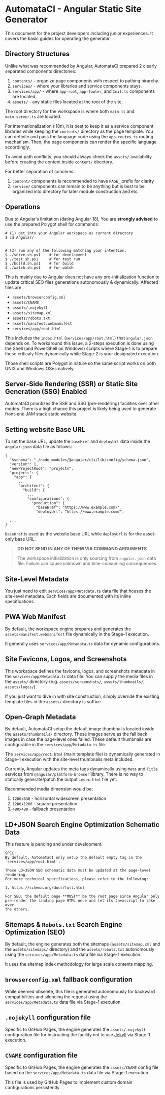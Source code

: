 # AutomataCI - Angular Static Site Generator

This document for the project developers including junior experiences. It covers
the basic guides for operating the generator.




## Directory Structures

Unlike what was recommended by Angular, AutomataCI prepared 2 clearly separated
components directories:

1. `contents/` - organize page components with respect to pathing hirarchy.
2. `services/` - where your libraries and service components stays.
3. `services/app/` - where `app-root`, `app-footer`, and `Init.ts` components
    are located.
5. `assets/` - any static files located at the root of the site.

The root directory for the workspace is where both `main.ts` and
`main.server.ts` are located.

For internationalization (i18n), it is best to keep it as a service component
libraries while keeping the `contents/` directory as the page template. You can
definite and pass the language code using the `app.routes.ts` routing mechanism.
Then, the page components can render the specific language accordingly.

To avoid path conflicts, you should always check the `assets/` availability
before creating the content inside `content/` directory.

For better separation of concerns:

1. `content/` components is recommended to have `PAGE_` prefix for clarity
2. `service/` components can remain to be anything but is best to be organized
   into directory for later module construction and etc.




## Operations

Due to Angular's limitation (dating Angular 18), You are **strongly advised**
to use the prepared Polygot shell for commands:

```
# (1) get into your Angular workspace as current directory
$ cd Angular/


# (2) run any of the following matching your intention:
$ ./serve.sh.ps1    # for development
$ ./test.sh.ps1     # for test run
$ ./build.sh.ps1    # for build
$ ./watch.sh.ps1    # for watch
```

This is mainly due to Angular does not have any pre-initialization function
to update critical SEO files generations autonomously & dynamically. Affected
files are:

* `assets/browserconfig.xml`
* `assets/CNAME`
* `assets/.nojekyll`
* `assets/sitemap.xml`
* `assets/robots.txt`
* `assets/manifest.webmanifest`
* `services/app/root.html`

This includes the `index.html` (`services/app/root.html`) that `angular.json`
depends on. To workaround this issue, a 2-steps execution is done using the
Shell (and PowerShell on Windows) scripts where Stage-1 is to prepare these
criticaly files dynamically while Stage-2 is your designated execution.

Those shell scripts are Polygot in nature so the same script works on both
UNIX and Windows OSes natively.




## Server-Side Rendering (SSR) or Static Site Generation (SSG) Enabled

AutomataCI prioritizes the SSR and SSG (pre-rendering) facilities over other
modes. There is a high chance this project is likely being used to generate
front-end JAM stack static website.




## Setting website Base URL

To set the base URL, update the `baseHref` and `deployUrl` data inside the
`angular.json` data file as follows:

```
{
  "$schema": "./node_modules/@angular/cli/lib/config/schema.json",
  "version": 1,
  "newProjectRoot": "projects",
  "projects": {
    "app": {
      ...
      "architect": {
        "build": {
          ...
          "configurations": {
            "production": {
              "baseHref": "https://www.example.com/",
              "deployUrl": "https://www.example.com/",
              ...
  ...
}
```

`baseHref` is used as the website base URL while `deployUrl` is for the
asset-only base URL.

> **DO NOT SEND IN ANY OF THEM VIA COMMAND ARGUMENTS**
>
> The workspace initialization is only sourcing from `angular.json` data file.
> Failure can cause unknown and time-consuming concequences.




## Site-Level Metadata

You just need to edit `services/app/Metadata.ts` data file that houses the
site-level metadata. Each fields are documented with its inline
specifications.




## PWA Web Manifest

By default, the workspace engine prepares and generates the
`assets/manifest.webmanifest` file dynamically in the Stage-1 execution.

It generally uses `services/app/Metadata.ts` data for dynamic configurations.




## Site Favicons, Logos, and Screenshots

This workspace defines the favicons, logos, and screenshots metadata in the
`services/app/Metadata.ts` data file. You can supply the media files in the
`assets/` directory (e.g. `assets/screenshots/`, `assets/thumbnails/`,
`assets/logos/`).

If you just want to dive in with site construction, simply override the
existing template files in the `assets/` directory is suffice.




## Open-Graph Metadata

By default, AutomataCI setup the default image thumbnails located inside the
`assets/thumbnails/` directory. These images serve as the fall back images
in case the page-level ones failed. These default thumbnails are configurable
in the `services/app/Metadata.ts` file.

The `services/app/root.html` (main template file) is dynamically generated
in Stage-1 execution with the site-level thumbnails meta included.

Currently, Angular updates the meta tags dynamically using `Meta` and `Title`
services from `@angular/platform-browser` library. There is no way to statically
generate/patch the output `index.html` file yet.

Recommended media dimension would be:

1. `1200x630` - horizontal widescreen presentation
2. `1200x1200` - square presentation
3. `480x480` - fallback presentation




## LD+JSON Search Engine Optimization Schematic Data

This feature is pending and under development.

```
SPEC:
By default, AutomataCI only setup the default empty tag in the
`services/app/root.html`.

These LD+JSON SEO schematic data must be updated at the page-level rendering.
For more technical specifications, please refer to the following:

1. https://schema.org/docs/full.html

For SEO, the default page **MUST** be the root page since Angular only
pre-render the landing page HTML once and let its Javascript to take over
the others.
```




## Sitemaps & `Robots.txt` Search Engine Optimization (SEO)

By default, the engine generates both the sitemaps (`assets/sitemap.xml` and
the `assets/sitemaps/` directory) and the `assets/robots.txt` autonomously
using the `services/app/Metadata.ts` data file via Stage-1 execution.

It uses the sitemap index methodology for large scale contents mapping.




## `browserconfig.xml` fallback configuration

While deemed obselete, this file is generated autonomously for backward
compatibilities and silencing the request using the `services/app/Metadata.ts`
data file via Stage-1 execution.




## `.nojekyll` configuration file

Specific to GitHub Pages, the engine generates the `assets/.nojekyll`
configuration file for instructing the facility not to use
[Jekyll](https://jekyllrb.com/) via Stage-1 execution.




## `CNAME` configuration file

Specific to GitHub Pages, the engine generates the `assets/CNAME` config
file based on the `services/app/Metadata.ts` data file via Stage-1 execution.

This file is used by GitHub Pages to implement custom domain configurations
persistently.
